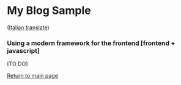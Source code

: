 # My Blog Sample  
([Italian translate](ClientFramework_IT.md))  

### Using a modern framework for the frontend [frontend + javascript]

[TO DO]  

[Return to main page](../README.md)  